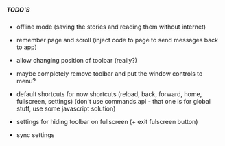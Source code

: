 ##### TODO'S
- offline mode (saving the stories and reading them without internet)
- remember page and scroll (inject code to page to send messages back to app)
- allow changing position of toolbar (really?)
- maybe completely remove toolbar and put the window controls to menu?

- default shortcuts for now shortcuts (reload, back, forward, home, fullscreen, settings) (don't use commands.api - that one is for global stuff, use some javascript solution)
- settings for hiding toolbar on fullscreen (+ exit fulscreen button)
- sync settings
